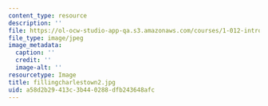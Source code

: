 ```yaml
---
content_type: resource
description: ''
file: https://ol-ocw-studio-app-qa.s3.amazonaws.com/courses/1-012-introduction-to-civil-engineering-design-spring-2002/a58d2b29413c3b440288dfb243648afc_fillingcharlestown2.jpg
file_type: image/jpeg
image_metadata:
  caption: ''
  credit: ''
  image-alt: ''
resourcetype: Image
title: fillingcharlestown2.jpg
uid: a58d2b29-413c-3b44-0288-dfb243648afc
---
```

